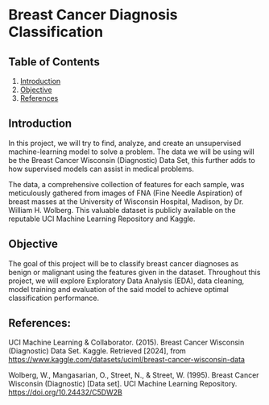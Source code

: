 # Breast Cancer Diagnosis Classification

##  Table of Contents

1. [Introduction](#introduction)
2. [Objective](#objective)
3. [References](#references)


## Introduction 
In this project, we will try to find, analyze, and create an unsupervised machine-learning model to solve a problem. The data we will be using will be the Breast Cancer Wisconsin (Diagnostic) Data Set, this further adds to how supervised models can assist in medical problems. 

The data, a comprehensive collection of features for each sample, was meticulously gathered from images of FNA (Fine Needle Aspiration) of breast masses at the University of Wisconsin Hospital, Madison, by Dr. William H. Wolberg. This valuable dataset is publicly available on the reputable UCI Machine Learning Repository and Kaggle. 

## Objective
The goal of this project will be to classify breast cancer diagnoses as benign or malignant using the features given in the dataset. Throughout this project, we will explore Exploratory Data Analysis (EDA), data cleaning, model training and evaluation of the said model to achieve optimal classification performance. 

## References: 
UCI Machine Learning & Collaborator. (2015). Breast Cancer Wisconsin (Diagnostic) Data Set. Kaggle. Retrieved [2024], from https://www.kaggle.com/datasets/uciml/breast-cancer-wisconsin-data

Wolberg, W., Mangasarian, O., Street, N., & Street, W. (1995). Breast Cancer Wisconsin (Diagnostic) [Data set]. UCI Machine Learning Repository. https://doi.org/10.24432/C5DW2B 
